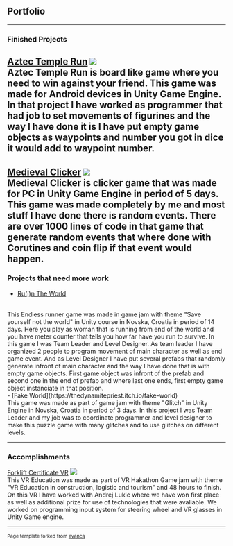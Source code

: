 ## Portfolio

---

### Finished Projects 

[Aztec Temple Run](https://play.google.com/store/apps/details?id=com.PISMOInkubator.AzteTempleRun)
<img src="https://play-lh.googleusercontent.com/wXR6NdrvJY1szZFkE9bn1vt16G6rgKgDIU14gOGAxM_2YnSpTZbIEir_aYjJcP97MCuG=w1536-h722-rw"/>
<br>
Aztec Temple Run is board like game where you need to win against your friend.
This game was made for Android devices in Unity Game Engine.
In that project I have worked as programmer that had job to set movements of figurines and the way I have done it is I have put empty game objects as waypoints and number you got in dice it would add to waypoint number.
<br>
---
[Medieval Clicker](https://thedynamitepriest.itch.io/medieval-clicker)
<img src="https://img.itch.zone/aW1nLzU2MTA4NDIuanBn/original/iycZaK.jpg"/>
<br>
Medieval Clicker is clicker game that was made for PC in Unity Game Engine in period of 5 days.
This game was made completely by me and most stuff I have done there is random events.
There are over 1000 lines of code in that game that generate random events that where done with Corutines and coin flip if that event would happen.
<br>
---

### Projects that need more work

- [Ru(i)n The World](https://thedynamitepriest.itch.io/ruin-the-world)
 <br>
 This Endless runner game was made in game jam with theme "Save yourself not the world" in Unity course in Novska, Croatia in period of 14 days.
 Here you play as woman that is running from end of the world and you have meter counter that tells you how far have you run to survive.
 In this game I was Team Leader and Level Designer.
 As team leader I have organized 2 people to program movement of main character as well as end game event.
 And as Level Designer I have put several prefabs that randomly generate infront of main character and the way I have done that is with empty game objects. 
 First game object was infront of the prefab and second one in the end of prefab and where last one ends, first empty game object instanciate in that position.<br>
- [Fake World](https://thedynamitepriest.itch.io/fake-world)
 <br>
 This game was made as part of game jam with theme "Glitch" in Unity Engine in Novska, Croatia in period of 3 days.
 In this project I was Team Leader and my job was to coordinate programmer and level designer to make this puzzle game with many glitches and to use glitches on different    levels.

---

### Accomplishments
[Forklift Certificate VR](https://www.facebook.com/gamechuckdev/posts/4640062259340756)
<img src="https://scontent-muc2-1.xx.fbcdn.net/v/t1.6435-9/202407143_4640067209340261_7310909569210768718_n.jpg?_nc_cat=107&ccb=1-3&_nc_sid=730e14&_nc_eui2=AeE8RTSMnubWDao0jwTdbqWTRoe5mtLm8qZGh7ma0ubyprGg9nAwGXW_WzNX6ifgV3M&_nc_ohc=Wl5x4O3vhvEAX-BbFb9&_nc_ht=scontent-muc2-1.xx&oh=b787519611b7f57ece7585198855634a&oe=60DEF817"/>
<br>
This VR Education was made as part of VR Hakathon Game jam with theme "VR Education in construction, logistic and tourism" and 48 hours to finish.
On this VR I have worked with Andrej Lukic where we have won first place as well as additional prize for use of technologies that were avaliable.
We worked on programming input system for steering wheel and VR glasses in Unity Game engine.

---
<p style="font-size:11px">Page template forked from <a href="https://github.com/evanca/quick-portfolio">evanca</a></p>
<!-- Remove above link if you don't want to attibute -->
